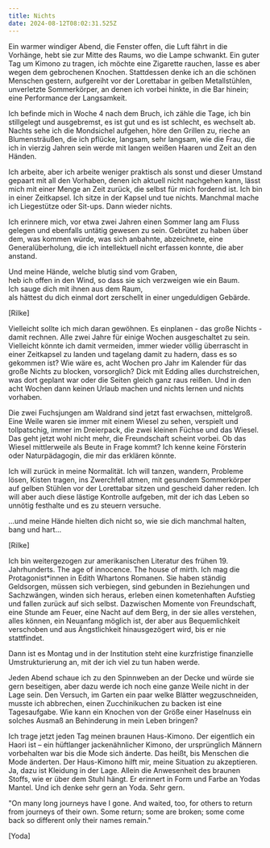 ```yaml
---
title: Nichts
date: 2024-08-12T08:02:31.525Z
---
```

Ein warmer windiger Abend, die Fenster offen, die Luft fährt in die Vorhänge, hebt sie zur Mitte des Raums, wo die Lampe schwankt. Ein guter Tag um Kimono zu tragen, ich möchte eine Zigarette rauchen, lasse es aber wegen dem gebrochenen Knochen. Stattdessen denke ich an die schönen Menschen gestern, aufgereiht vor der Lorettabar in gelben Metallstühlen, unverletzte Sommerkörper, an denen ich vorbei hinkte, in die Bar hinein; eine Performance der Langsamkeit. 

Ich befinde mich in Woche 4 nach dem Bruch, ich zähle die Tage, ich bin stillgelegt und ausgebremst, es ist gut und es ist schlecht, es wechselt ab. Nachts sehe ich die Mondsichel aufgehen, höre den Grillen zu, rieche an Blumensträußen, die ich pflücke, langsam, sehr langsam, wie die Frau, die ich in vierzig Jahren sein werde mit langen weißen Haaren und Zeit an den Händen. 

Ich arbeite, aber ich arbeite weniger praktisch als sonst und dieser Umstand gepaart mit all den Vorhaben, denen ich aktuell nicht nachgehen kann, lässt mich mit einer Menge an Zeit zurück, die selbst für mich fordernd ist. Ich bin in einer Zeitkapsel. Ich sitze in der Kapsel und tue nichts. Manchmal mache ich Liegestütze oder Sit-ups. Dann wieder nichts. 

Ich erinnere mich, vor etwa zwei Jahren einen Sommer lang am Fluss gelegen und ebenfalls untätig gewesen zu sein. Gebrütet zu haben über dem, was kommen würde, was sich anbahnte, abzeichnete, eine Generalüberholung, die ich intellektuell nicht erfassen konnte, die aber anstand. 

Und meine Hände, welche blutig sind vom Graben, \
heb ich offen in den Wind, so dass sie sich verzweigen wie ein Baum. \
Ich sauge dich mit ihnen aus dem Raum, \
als hättest du dich einmal dort zerschellt in einer ungeduldigen Gebärde.				 

\[Rilke] 

Vielleicht sollte ich mich daran gewöhnen. Es einplanen - das große Nichts - damit rechnen. Alle zwei Jahre für einige Wochen ausgeschaltet zu sein. Vielleicht könnte ich damit vermeiden, immer wieder völlig überrascht in einer Zeitkapsel zu landen und tagelang damit zu hadern, dass es so gekommen ist? Wie wäre es, acht Wochen pro Jahr im Kalender für das große Nichts zu blocken, vorsorglich? Dick mit Edding alles durchstreichen, was dort geplant war oder die Seiten gleich ganz raus reißen. Und in den acht Wochen dann keinen Urlaub machen und nichts lernen und nichts vorhaben. 

Die zwei Fuchsjungen am Waldrand sind jetzt fast erwachsen, mittelgroß. Eine Weile waren sie immer mit einem Wiesel zu sehen, verspielt und tollpatschig, immer im Dreierpack, die zwei kleinen Füchse und das Wiesel. Das geht jetzt wohl nicht mehr, die Freundschaft scheint vorbei. Ob das Wiesel mittlerweile als Beute in Frage kommt? Ich kenne keine Försterin oder Naturpädagogin, die mir das erklären könnte.

Ich will zurück in meine Normalität. Ich will tanzen, wandern, Probleme lösen, Kisten tragen, ins Zwerchfell atmen, mit gesundem Sommerkörper auf gelben Stühlen vor der Lorettabar sitzen und gescheid daher reden. Ich will aber auch diese lästige Kontrolle aufgeben, mit der ich das Leben so unnötig festhalte und es zu steuern versuche. 

...und meine Hände hielten dich nicht so, wie sie dich manchmal halten, bang und hart…

\[Rilke] 

Ich bin weitergezogen zur amerikanischen Literatur des frühen 19. Jahrhunderts. The age of innocence. The house of mirth. Ich mag die Protagonist*innen in Edith Whartons Romanen. Sie haben ständig Geldsorgen, müssen sich verbiegen, sind gebunden in Beziehungen und Sachzwängen, winden sich heraus, erleben einen kometenhaften Aufstieg und fallen zurück auf sich selbst. Dazwischen Momente von Freundschaft, eine Stunde am Feuer, eine Nacht auf dem Berg, in der sie alles verstehen, alles können, ein Neuanfang möglich ist, der aber aus Bequemlichkeit verschoben und aus Ängstlichkeit hinausgezögert wird, bis er nie stattfindet. 

Dann ist es Montag und in der Institution steht eine kurzfristige finanzielle Umstrukturierung an, mit der ich viel zu tun haben werde. 

Jeden Abend schaue ich zu den Spinnweben an der Decke und würde sie gern beseitigen, aber dazu werde ich noch eine ganze Weile nicht in der Lage sein. Den Versuch, im Garten ein paar welke Blätter wegzuschneiden, musste ich abbrechen, einen Zucchinikuchen zu backen ist eine Tagesaufgabe. Wie kann ein Knochen von der Größe einer Haselnuss ein solches Ausmaß an Behinderung in mein Leben bringen?

Ich trage jetzt jeden Tag meinen braunen Haus-Kimono. Der eigentlich ein Haori ist – ein hüftlanger jackenähnlicher Kimono, der ursprünglich Männern vorbehalten war bis die Mode sich änderte. Das heißt, bis Menschen die Mode änderten. Der Haus-Kimono hilft mir, meine Situation zu akzeptieren. Ja, dazu ist Kleidung in der Lage. Allein die Anwesenheit des braunen Stoffs, wie er über dem Stuhl hängt. Er erinnert in Form und Farbe an Yodas Mantel. Und ich denke sehr gern an Yoda. Sehr gern.

"On many long journeys have I gone. And waited, too, for others to return from journeys of their own. Some return; some are broken; some come back so different only their names remain." 

[Yoda]
